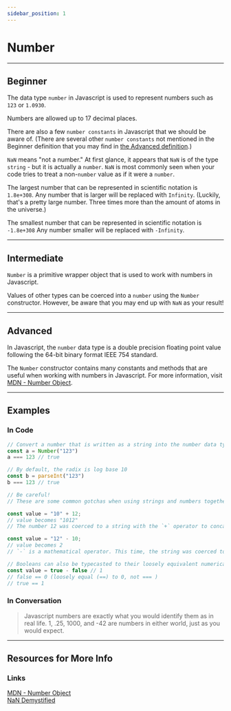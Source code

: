 ```yaml
---
sidebar_position: 1
---
```


# Number

---
## Beginner

The data type `number` in Javascript is used to represent numbers such as `123` or `1.0930`.

Numbers are allowed up to 17 decimal places.

There are also a few `number constants` in Javascript that we should be aware of. (There are several other `number constants` not mentioned in the Beginner definition that you may find in <a href="/docs/javascript/data-types/boolean#in-code">the Advanced definition</a>.)

`NaN` means "not a number." At first glance, it appears that `NaN` is of the type `string` - but it is actually a `number`. `NaN` is most commonly seen when your code tries to treat a non-`number` value as if it were a `number`.

The largest number that can be represented in scientific notation is `1.8e+308`. Any number that is larger will be replaced with `Infinity`. (Luckily, that's a pretty large number. Three times more than the amount of atoms in the universe.)

The smallest number that can be represented in scientific notation is `-1.8e+308` Any number smaller will be replaced with `-Infinity`.

---

## Intermediate

`Number` is a primitive wrapper object that is used to work with numbers in Javascript.

Values of other types can be coerced into a `number` using the `Number` constructor. However, be aware that you may end up with `NaN` as your result!

---

## Advanced

In Javascript, the `number` data type is a double precision floating point value following the 64-bit binary format IEEE 754 standard.

The `Number` constructor contains many constants and methods that are useful when working with numbers in Javascript. For more information, visit <a href="https://developer.mozilla.org/en-US/docs/Web/JavaScript/Reference/Global_Objects/Number" target="_blank" rel="noopener noreferrer">MDN - Number Object</a>.

---
## Examples

### In Code

```js
// Convert a number that is written as a string into the number data type
const a = Number("123")
a === 123 // true

// By default, the radix is log base 10
const b = parseInt("123")
b === 123 // true
```

```js
// Be careful!
// These are some common gotchas when using strings and numbers together.

const value = "10" + 12;
// value becomes "1012"
// The number 12 was coerced to a string with the `+` operator to concatenate the string!

const value = "12" - 10;
// value becomes 2
// `-` is a mathematical operator. This time, the string was coerced to a number!
```
```js
// Booleans can also be typecasted to their loosely equivalent numerical sister!
const value = true - false // 1
// false == 0 (loosely equal (==) to 0, not === )
// true == 1
```
### In Conversation

> Javascript numbers are exactly what you would identify them as in real life. 1, .25, 1000, and -42 are numbers in either world, just as you would expect.

---

## Resources for More Info

### Links
<div><a href="https://developer.mozilla.org/en-US/docs/Web/JavaScript/Reference/Global_Objects/Number" target="_blank" rel="noopener noreferrer">MDN - Number Object</a></div>

<div><a target="_blank" rel="noopener noreferrer" href="https://blog.soulserv.net/javascript-nan-demystified/">NaN Demystified</a></div>
